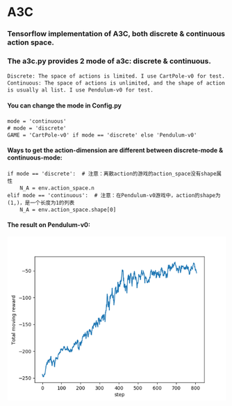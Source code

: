# A3C
### Tensorflow implementation of A3C, both discrete & continuous action space.

### The a3c.py provides 2 mode of a3c: discrete & continuous.
    Discrete: The space of actions is limited. I use CartPole-v0 for test.
    Continuous: The space of actions is unlimited, and the shape of action is usually al list. I use Pendulum-v0 for test.
#### You can change the mode in Config.py
    mode = 'continuous'
    # mode = 'discrete'
    GAME = 'CartPole-v0' if mode == 'discrete' else 'Pendulum-v0'
#### Ways to get the action-dimension are different between discrete-mode & continuous-mode:
    if mode == 'discrete':  # 注意：离散action的游戏的action_space没有shape属性
        N_A = env.action_space.n
    elif mode == 'continuous':  # 注意：在Pendulum-v0游戏中，action的shape为(1,)，是一个长度为1的列表
        N_A = env.action_space.shape[0]
#### The result on Pendulum-v0:
![figure_1](/images/Pendulum_result.png)




